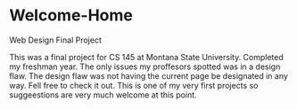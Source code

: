 Welcome-Home
============

Web Design Final Project

  This was a final project for CS 145 at Montana State University. Completed my freshman year. The only issues my proffesors
  spotted was in a design flaw. The design flaw was not having the current page be designated in any way. Fell free to 
  check it out. This is one of my very first projects so suggeestions are very much welcome at this point.
